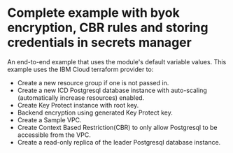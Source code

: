# Complete example with byok encryption, CBR rules and storing credentials in secrets manager

An end-to-end example that uses the module's default variable values. This example uses the IBM Cloud terraform provider to:

- Create a new resource group if one is not passed in.
- Create a new ICD Postgresql database instance with auto-scaling (automatically increase resources) enabled.
- Create Key Protect instance with root key.
- Backend encryption using generated Key Protect key.
- Create a Sample VPC.
- Create Context Based Restriction(CBR) to only allow Postgresql to be accessible from the VPC.
- Create a read-only replica of the leader Postgresql database instance.
